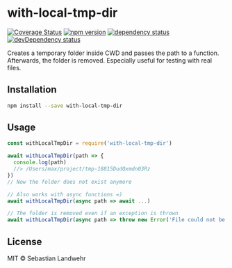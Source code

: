 <!--@h1([pkg.name])-->
# with-local-tmp-dir
<!--/@-->

<!--@shields('coveralls', 'npm', 'deps', 'devDeps')-->
[![Coverage Status](https://img.shields.io/coveralls/dword-design/with-local-tmp-dir/master.svg)](https://coveralls.io/r/dword-design/with-local-tmp-dir?branch=master) [![npm version](https://img.shields.io/npm/v/with-local-tmp-dir.svg)](https://www.npmjs.com/package/with-local-tmp-dir) [![dependency status](https://img.shields.io/david/dword-design/with-local-tmp-dir/master.svg)](https://david-dm.org/dword-design/with-local-tmp-dir/master) [![devDependency status](https://img.shields.io/david/dev/dword-design/with-local-tmp-dir/master.svg)](https://david-dm.org/dword-design/with-local-tmp-dir/master#info=devDependencies)
<!--/@-->

<!--@pkg.description-->
Creates a temporary folder inside CWD and passes the path to a function. Afterwards, the folder is removed. Especially useful for testing with real files.
<!--/@-->

<!--@installation()-->
## Installation

```sh
npm install --save with-local-tmp-dir
```
<!--/@-->

## Usage

```js
const withLocalTmpDir = require('with-local-tmp-dir')

await withLocalTmpDir(path => {
  console.log(path)
  //> /Users/max/project/tmp-18815DudQxmdn03Rz
})
// Now the folder does not exist anymore

// Also works with async functions =)
await withLocalTmpDir(async path => await ...)

// The folder is removed even if an exception is thrown
await withLocalTmpDir(async path => throw new Error('File could not be found'))
```

<!--@license()-->
## License

MIT © Sebastian Landwehr
<!--/@-->
